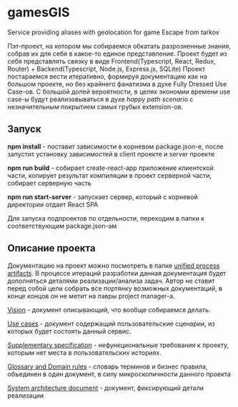 # gamesGIS
Service providing aliases with geolocation for game Escape from tarkov

Пэт-проект, на котором мы собираемся обкатать разрозненные знания, собрав их для себя в какое-то единое представление. Проект будет из себя представлять связку в виде Frontend(Typescript, React, Redux, Router) + Backend(Typescript, Node.js, Express.js, SQLite)
Проект постараемся вести итеративно, формируя документацию как на большом проекте, но без крайнего фанатизма в духе Fully Dressed Use Case-ов. С большой долей вероятности, в целях экономии времени use case-ы будут реализовываться в духе *happy path scenario* с незначительным покрытием самых грубых extension-ов.

## Запуск

**npm install** - поставит зависимости в корневом package.json-е, после запустит установку зависимостей в client проекте и server проекте

**npm run build** - собирает create-react-app приложение клиентской части, копирует результат компиляции в проект серверной части, собирает серверную часть 

**npm run start-server** - запускает сервер, который с корневой директории отдает React SPA

Для запуска подпроектов по отдельности, переходим в папки к соответствующим package.json-ам

## Описание проекта
Документацию на проект можно посмотреть в папке [unified process artifacts](unified%20process%20artifacts). В процессе итераций разработки данная документация будет дополняться деталями реализации/анализа задач. Автор не ставит перед собой цели собрать все портянку возможных документаций, в конце концов он не метит на лавры project manager-а.

[Vision](unified%20process%20artifacts/1.Vision.md) - документ описывающий, что вообще собираемся делать.

[Use cases](unified%20process%20artifacts/2.Use%20cases.md) - документ содержащий пользовательские сценарии, из которых будет состоять данный сервис.

[Supplementary specification](unified%20process%20artifacts/3.Supplementary%20specification.md) - нефункциональные требования к проекту, которым нет места в пользовательских историях.

[Glossary and Domain rules](unified%20process%20artifacts/4.Glossary%20and%20Domain%20Rules.md) - словарь терминов и бизнес правила, объединен в один документ, в силу микроскопичности данного проекта

[System architecture document](unified%20process%20artifacts/5.System%20architecture%20document.md) - документ, фиксирующий детали реализации